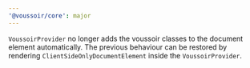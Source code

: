```yaml
---
'@voussoir/core': major
---
```


`VoussoirProvider` no longer adds the voussoir classes to the document element automatically. The previous behaviour can be restored by rendering `ClientSideOnlyDocumentElement` inside the `VoussoirProvider`.
